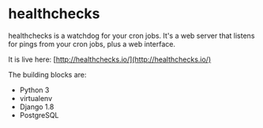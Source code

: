 # healthchecks

healthchecks is a watchdog for your cron jobs. It's a web server that listens for pings from your cron jobs, plus a web interface. 

It is live here: [http://healthchecks.io/](http://healthchecks.io/)

The building blocks are:

* Python 3
* virtualenv
* Django 1.8
* PostgreSQL

